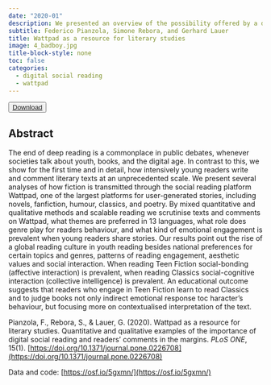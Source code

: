 ```yaml
---
date: "2020-01"
description: We presented an overview of the possibility offered by a digital social reading platform like Wattpad for the study of reader response.
subtitle: Federico Pianzola, Simone Rebora, and Gerhard Lauer
title: Wattpad as a resource for literary studies
image: 4_badboy.jpg
title-block-style: none
toc: false
categories: 
  - digital social reading
  - wattpad
---
```


<button type="button" class="btn btn-outline-success" target="_blank"><a href="https://journals.plos.org/plosone/article?id=10.1371/journal.pone.0226708">Download</a></button>



## Abstract 
The end of deep reading is a commonplace in public debates, whenever societies talk about youth, books, and the digital age. In contrast to this, we show for the first time and in detail, how intensively young readers write and comment literary texts at an unprecedented scale. We present several analyses of how fiction is transmitted through the social reading platform Wattpad, one of the largest platforms for user-generated stories, including novels, fanfiction, humour, classics, and poetry. By mixed quantitative and qualitative methods and scalable reading we scrutinise texts and comments on Wattpad, what themes are preferred in 13 languages, what role does genre play for readers behaviour, and what kind of emotional engagement is prevalent when young readers share stories. Our results point out the rise of a global reading culture in youth reading besides national preferences for certain topics and genres, patterns of reading engagement, aesthetic values and social interaction. When reading Teen Fiction social-bonding (affective interaction) is prevalent, when reading Classics social-cognitive interaction (collective intelligence) is prevalent. An educational outcome suggests that readers who engage in Teen Fiction learn to read Classics and to judge books not only indirect emotional response toc haracter’s behaviour, but focusing more on contextualised interpretation of the text.

Pianzola, F., Rebora, S., & Lauer, G. (2020). Wattpad as a resource for literary studies. Quantitative and qualitative examples of the importance of digital social reading and readers’ comments in the margins. *PLoS ONE*, 15(1). [https://doi.org/10.1371/journal.pone.0226708](https://doi.org/10.1371/journal.pone.0226708)

Data and code: [https://osf.io/5gxmn/](https://osf.io/5gxmn/)